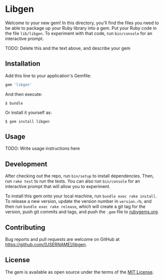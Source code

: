 # Libgen

Welcome to your new gem! In this directory, you'll find the files you need to be able to package up your Ruby library into a gem. Put your Ruby code in the file `lib/libgen`. To experiment with that code, run `bin/console` for an interactive prompt.

TODO: Delete this and the text above, and describe your gem

## Installation

Add this line to your application's Gemfile:

```ruby
gem 'libgen'
```

And then execute:

    $ bundle

Or install it yourself as:

    $ gem install libgen

## Usage

TODO: Write usage instructions here

## Development

After checking out the repo, run `bin/setup` to install dependencies. Then, run `rake test` to run the tests. You can also run `bin/console` for an interactive prompt that will allow you to experiment.

To install this gem onto your local machine, run `bundle exec rake install`. To release a new version, update the version number in `version.rb`, and then run `bundle exec rake release`, which will create a git tag for the version, push git commits and tags, and push the `.gem` file to [rubygems.org](https://rubygems.org).

## Contributing

Bug reports and pull requests are welcome on GitHub at https://github.com/[USERNAME]/libgen.

## License

The gem is available as open source under the terms of the [MIT License](https://opensource.org/licenses/MIT).
